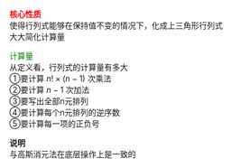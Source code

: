 **<font color=red>核心性质</font>**  
使得行列式能够在保持值不变的情况下，化成上三角形行列式  
大大简化计算量  
  
<font color=green>计算量</font>  
从定义看，行列式的计算量有多大  
①要计算 $n!\times (n-1)$ 次乘法  
②要计算 $n-1$ 次加法  
③要写出全部n元排列  
④要计算每个n元排列的逆序数  
⑤要计算每一项的正负号  
  
  
**说明**  
与高斯消元法在底层操作上是一致的  
